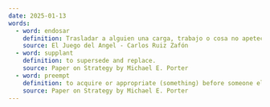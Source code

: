 ```yaml
---
date: 2025-01-13
words:
  - word: endosar
    definition: Trasladar a alguien una carga, trabajo o cosa no apetecible.
    source: El Juego del Angel - Carlos Ruiz Zafón
  - word: supplant
    definition: to supersede and replace.
    source: Paper on Strategy by Michael E. Porter
  - word: preempt
    definition: to acquire or appropriate (something) before someone else can
    source: Paper on Strategy by Michael E. Porter
---
```

